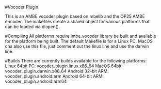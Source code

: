 #Vocoder Plugin

This is an AMBE vocoder plugin based on mbelib and the OP25 AMBE encoder.  The makefiles create a shared object for various platforms that can be loaded via dlopen().

#Compiling
All platforms require imbe_vocoder library be built and available for the platform being built.
The default Makefile is for a Linux PC.  MacOS cna also use this file, just comment out the linux line and use the darwin line.

#Builds
There are currently builds available for the following platforms:
Linux 64bit PC:  vocoder_plugin.linux.x86_64
MacOS 64bit: vocoder_plugin.darwin.x86_64
Android 32-bit ARM: vocoder_plugin.android.arm
Android 64-bit ARM: vocoder_plugin.android.arm64

